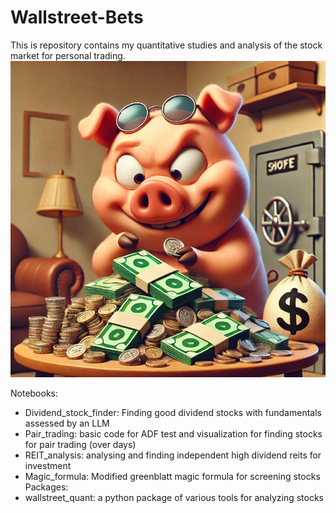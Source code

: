 # Wallstreet-Bets
This is repository contains my quantitative studies and analysis of the stock market for personal trading.
![repo image](Images/repo_image.png)

Notebooks:
- Dividend_stock_finder: Finding good dividend stocks with fundamentals assessed by an LLM
- Pair_trading: basic code for ADF test and visualization for finding stocks for pair trading (over days)
- REIT_analysis: analysing and finding independent high dividend reits for investment
- Magic_formula: Modified greenblatt magic formula for screening stocks
Packages:
- wallstreet_quant: a python package of various tools for analyzing stocks 
